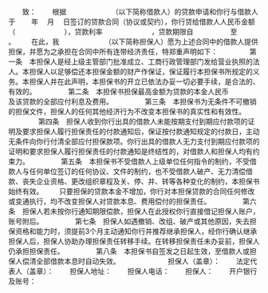 
 


　　致：
　　根据　　　　　　　（以下简称借款人）的贷款申请和你行与借款人于　　 年　 月　 日签订的贷款合同（协议或契约），你行贷给借款人人民币金额（　　　　　　　），贷款利率　　　　　　　，贷款期限自　　　　　 至　　　　　　　 。
　　在此，我　　　　　　　（以下简称担保人）愿为上述合同中的借款人提供担保，并愿为之承担在合同中所有连带经济责任，特郑重声明如下：
　　
　　第一条　本担保人是经上级主管部门批准成立、工商行政管理部门发给营业执照的法人。本担保人以足够偿还本担保金额的财产作保证，保证履行本担保书所规定的义务。本担保人并在此声明，本担保书的开立已依法办妥一切必要手续，是合法的、有效的。
　　
　　第二条　本担保书担保最高金额为贷款的本金人民币　　　　　　　及该贷款的全部应付利息及费用。
　　
　　第三条　本担保书为无条件不可撤销的担保文件，担保人的任何其他经济行为不改变本担保书的真实性和有效性。
　　
　　第四条　担保人收到你行出具的借款人未能按期支付到期应付款项的证明及要求担保人履行担保责任的付款通知后，保证按付款通知规定的付款日，主动无条件向你行付清全部应付担保款项。你行出具的借款人无力支付到期应付款项的证明和要求担保人履行担保责任的付款通知是终结性的，对借款人和担保人均有约束力。
　　
　　第五条　本担保书不受借款人上级单位任何指令的制约，不受借款人与任何单位签订的任何协议、文件的制约，也不受借款人破产、无力清偿借款、丧失企业资格、更改组织章程及关、停、并、转等各种变化的制约，本担保书始终有效。
　　只要担保的贷款本金不增加，你行对本担保贷款的合同任何修改或变通执行，均不改变担保人对贷款本息、费用偿付的担保责任。
　　
　　第六条　担保人若未按你行通知期限偿款，担保人在此授权你行直接借记担保人账户，账号附后。
　　
　　第七条　担保人如遇撤销、改组、破产或其他原因，失去担保资格和能力时，须提前3个月主动通知你行并推荐继承担保人，经你行确认继承担保人后，担保人协助办理担保责任转移手续。在转移担保责任未办妥前，担保人仍承担担保责任。
　　
　　第八条　本担保书自签发之日起生效，至借款人或担保人偿清全部借款本息时自动失效。 　　
　　
　　担保人（盖章）：
　　法定代表人（盖章）：
　　担保人地址：
　　担保人电话：
　　担保人：
　　开户银行及账号：
 


 

 
 
 
 
 
  


  
 

  


  


  
 
 
 
 

